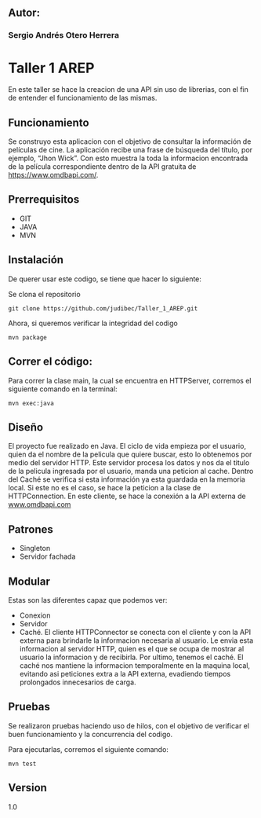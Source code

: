 ## Autor:
### Sergio Andrés Otero Herrera

# Taller 1 AREP
En este taller se hace la creacion de una API sin uso de librerias, con el fin de entender el funcionamiento de las mismas.

## Funcionamiento
Se construyo esta aplicacion con el objetivo de consultar la información de películas de cine. La aplicación recibe una frase de búsqueda del título, por ejemplo, “Jhon Wick”. Con esto muestra la toda la informacion encontrada de la película correspondiente dentro de la API gratuita de https://www.omdbapi.com/.

## Prerrequisitos
- GIT
- JAVA
- MVN

## Instalación
De querer usar este codigo, se tiene que hacer lo siguiente:

Se clona el repositorio

```
git clone https://github.com/judibec/Taller_1_AREP.git
```

Ahora, si queremos verificar la integridad del codigo

```
mvn package
```
## Correr el código:
Para correr la clase main, la cual se encuentra en HTTPServer, corremos el siguiente comando en la terminal:

```
mvn exec:java
```

## Diseño
El proyecto fue realizado en Java. El ciclo de vida empieza por el usuario, quien da el nombre de la pelicula que quiere buscar, esto lo obtenemos por medio del servidor HTTP. Este servidor procesa los datos y nos da el titulo de la pelicula ingresada por el usuario, manda una peticion al cache. Dentro del Caché se verifica si esta información ya esta guardada en la memoria local. Si este no es el caso, se hace la peticion a la clase de HTTPConnection. En este cliente, se hace la conexión a la API externa de www.omdbapi.com

## Patrones
- Singleton
- Servidor fachada

## Modular
Estas son las diferentes capaz que podemos ver:
- Conexion
- Servidor
- Caché.
El cliente HTTPConnector se conecta con el cliente y con la API externa para brindarle la informacion necesaria al usuario. Le envia esta informacion al servidor HTTP, quien es el que se ocupa de mostrar al usuario la informacion y de recibirla. Por ultimo, tenemos el caché. El caché nos mantiene la informacion temporalmente en la maquina local, evitando asi peticiones extra a la API externa, evadiendo tiempos prolongados innecesarios de carga.

## Pruebas
Se realizaron pruebas haciendo uso de hilos, con el objetivo de verificar el buen funcionamiento y la concurrencia del codigo.

Para ejecutarlas, corremos el siguiente comando:
```
mvn test
```

## Version
1.0
